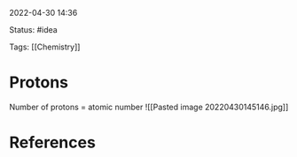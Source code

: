 2022-04-30 14:36

Status: #idea

Tags: [[Chemistry]]

# Protons
Number of protons = atomic number
![[Pasted image 20220430145146.jpg]]



# References
